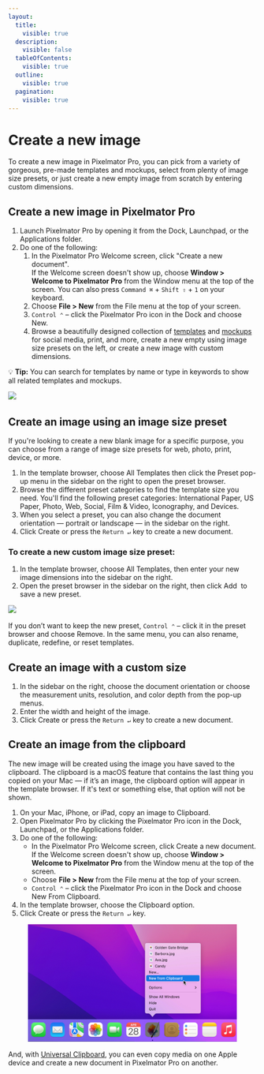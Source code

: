```yaml
---
layout:
  title:
    visible: true
  description:
    visible: false
  tableOfContents:
    visible: true
  outline:
    visible: true
  pagination:
    visible: true
---
```


# Create a new image

To create a new image in Pixelmator Pro, you can pick from a variety of gorgeous, pre-made templates and mockups, select from plenty of image size presets, or just create a new empty image from scratch by entering custom dimensions.

## Create a new image in Pixelmator Pro

1. Launch Pixelmator Pro by opening it from the Dock, Launchpad, or the Applications folder.
2. Do one of the following:
   1. In the Pixelmator Pro Welcome screen, click "Create a new document".\
      If the Welcome screen doesn't show up, choose **Window > Welcome to Pixelmator Pro** from the Window menu at the top of the screen. You can also press `Command ⌘` + `Shift ⇧` + `1` on your keyboard.
   2. Choose **File > New** from the File menu at the top of your screen.
   3. `Control ⌃` – click the Pixelmator Pro icon in the Dock and choose New.
   4. Browse a beautifully designed collection of [templates](working-with-templates.md) and [mockups](working-with-mockups.md) for social media, print, and more, create a new empty using image size presets on the left, or create a new image with custom dimensions.

:bulb: **Tip:** You can search for templates by name or type in keywords to show all related templates and mockups.

![](https://help.pixelmator.com/pixelmator-pro/3.5/assets/English/1663831586000.jpeg)

## Create an image using an image size preset

If you're looking to create a new blank image for a specific purpose, you can choose from a range of image size presets for web, photo, print, device, or more.

1. In the template browser, choose All Templates then click the Preset pop-up menu in the sidebar on the right to open the preset browser.
2. Browse the different preset categories to find the template size you need. You'll find the following preset categories: International Paper, US Paper, Photo, Web, Social, Film & Video, Iconography, and Devices.
3. When you select a preset, you can also change the document orientation — portrait or landscape — in the sidebar on the right.
4. Click Create or press the `Return ↵` key to create a new document.

### To create a new custom image size preset:

1. In the template browser, choose All Templates, then enter your new image dimensions into the sidebar on the right.
2. Open the preset browser in the sidebar on the right, then click Add <img src="https://help.pixelmator.com/pixelmator-pro/3.5/assets/English/1579274394000.png" alt="" data-size="line"> to save a new preset.

![](https://help.pixelmator.com/pixelmator-pro/3.5/assets/English/1663831087000.jpeg)

If you don’t want to keep the new preset, `Control ⌃` – click it in the preset browser and choose Remove. In the same menu, you can also rename, duplicate, redefine, or reset templates.

## Create an image with a custom size

1. In the sidebar on the right, choose the document orientation or choose the measurement units, resolution, and color depth from the pop-up menus.
2. Enter the width and height of the image.
3. Click Create or press the `Return ↵` key to create a new document.

## Create an image from the clipboard

The new image will be created using the image you have saved to the clipboard. The clipboard is a macOS feature that contains the last thing you copied on your Mac — if it’s an image, the clipboard option will appear in the template browser. If it's text or something else, that option will not be shown.

1. On your Mac, iPhone, or iPad, copy an image to Clipboard.
2. Open Pixelmator Pro by clicking the Pixelmator Pro icon in the Dock, Launchpad, or the Applications folder.
3. Do one of the following:
   * In the Pixelmator Pro Welcome screen, click Create a new document. If the Welcome screen doesn't show up, choose **Window > Welcome to Pixelmator Pro** from the Window menu at the top of the screen.
   * Choose **File > New** from the File menu at the top of your screen.
   * `Control ⌃` – click the Pixelmator Pro icon in the Dock and choose New From Clipboard.
4. In the template browser, choose the Clipboard option.
5. Click Create or press the `Return ↵` key.

<figure><img src="../.gitbook/assets/image (7).png" alt=""><figcaption></figcaption></figure>

And, with [Universal Clipboard](https://support.apple.com/en-lamr/102430), you can even copy media on one Apple device and create a new document in Pixelmator Pro on another.
